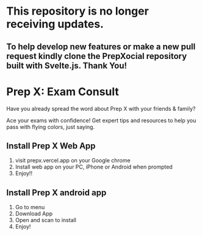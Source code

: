 # This repository is no longer receiving updates.
## To help develop new features or make a new pull request kindly clone the PrepXocial repository built with Svelte.js. Thank You!

# Prep X: Exam Consult

Have you already spread the word about Prep X with your friends & family?

Ace your exams with confidence! Get expert tips and resources to help you pass with flying colors, just saying.

## Install Prep X Web App

1. visit prepx.vercel.app on your Google chrome
2. Install web app on your PC, iPhone or Android when prompted
3. Enjoy!!

## Install Prep X android app

1. Go to menu
2. Download App
3. Open and scan to install
4. Enjoy!
